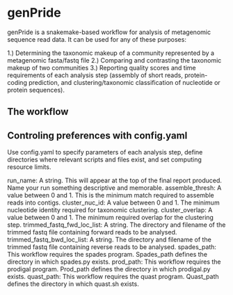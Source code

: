 # genPride

genPride is a snakemake-based workflow for analysis of metagenomic sequence read data. It can be used for any of these purposes:

  1.) Determining the taxonomic makeup of a community represented by a metagenomic fasta/fastq file
  2.) Comparing and contrasting the taxonomic makeup of two communities
  3.) Reporting quality scores and time requirements of each analysis step (assembly of short reads, protein-coding prediction, and clustering/taxonomic classification of nucleotide or protein sequences).
  
## The workflow

## Controling preferences with config.yaml

Use config.yaml to specify parameters of each analysis step, define directories where relevant scripts and files exist, and set computing resource limits.

run_name: 
  A string. This will appear at the top of the final report produced. Name your run something descriptive and memorable.
assemble_thresh: 
  A value between 0 and 1. This is the minimum match required to assemble reads into contigs.
cluster_nuc_id:
  A value between 0 and 1. The minimum nucleotide identity required for taxonomic clustering.
cluster_overlap:
  A value between 0 and 1. The minimum required overlap for the clustering step.
trimmed_fastq_fwd_loc_list:
  A string. The directory and filename of the trimmed fastq file containing forward reads to be analysed.
trimmed_fastq_bwd_loc_list:
  A string. The directory and filename of the trimmed fastq file containing reverse reads to be analysed.
spades_path:
  This workflow requires the spades program. Spades_path defines the directory in which spades.py exists.
prod_path:
  This workflow requires the prodigal program. Prod_path defines the directory in which prodigal.py exists.
quast_path:
  This workflow requires the quast program. Quast_path defines the directory in which quast.sh exists.
